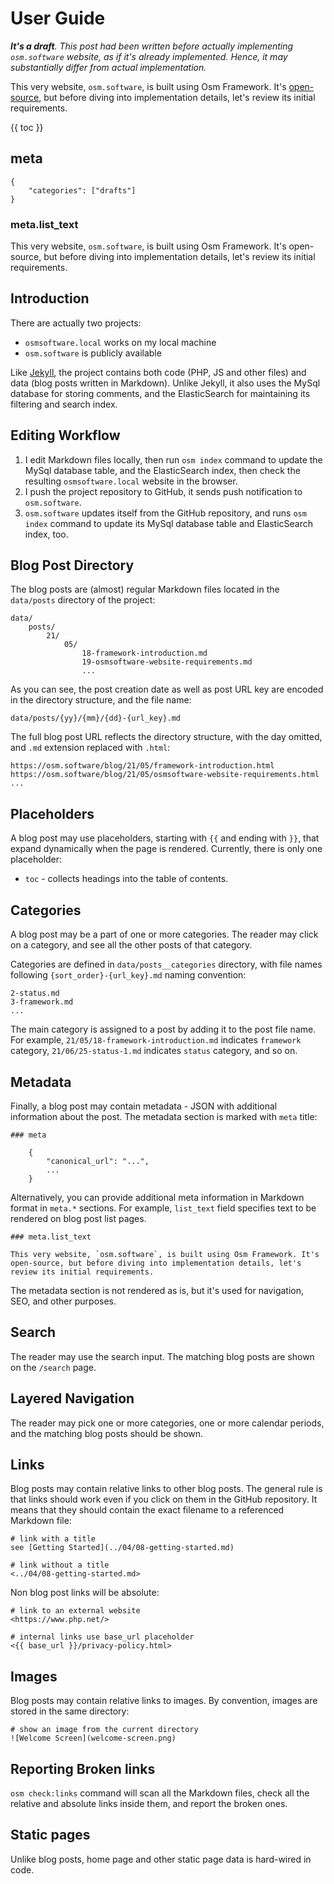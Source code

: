 # User Guide

***It's a draft**. This post had been written before actually implementing `osm.software` website, as if it's already implemented. Hence, it may substantially differ from actual implementation.*

This very website, `osm.software`, is built using Osm Framework.
It's [open-source](https://github.com/osmphp/osmsoftware-website), but before
diving into implementation details, let's review its initial requirements.

{{ toc }}

## meta

    {
        "categories": ["drafts"]
    }

### meta.list_text

This very website, `osm.software`, is built using Osm Framework. It's open-source, but before diving into implementation details, let's review its initial requirements.

## Introduction

There are actually two projects:

* `osmsoftware.local` works on my local machine
* `osm.software` is publicly available

Like [Jekyll](https://jekyllrb.com/), the project contains both code (PHP, JS and other files) and data (blog posts written in Markdown). Unlike Jekyll, it also uses the MySql database for storing comments, and the ElasticSearch for maintaining its filtering and search index.

## Editing Workflow

1. I edit Markdown files locally, then run `osm index` command to update the MySql database table, and the ElasticSearch index, then check the resulting `osmsoftware.local` website in the browser.
2. I push the project repository to GitHub, it sends push notification to `osm.software`.
3. `osm.software` updates itself from the GitHub repository, and runs `osm index` command to update its MySql database table and ElasticSearch index, too.

## Blog Post Directory

The blog posts are (almost) regular Markdown files located in the `data/posts` directory of the project:

    data/
        posts/
            21/
                05/
                    18-framework-introduction.md
                    19-osmsoftware-website-requirements.md
                    ...

As you can see, the post creation date as well as post URL key are encoded in the directory structure, and the file name:

    data/posts/{yy}/{mm}/{dd}-{url_key}.md

The full blog post URL reflects the directory structure, with the day omitted, and `.md` extension replaced with `.html`:

    https://osm.software/blog/21/05/framework-introduction.html
    https://osm.software/blog/21/05/osmsoftware-website-requirements.html
    ...

## Placeholders

A blog post may use placeholders, starting with `{{` and ending with `}}`, that expand dynamically when the page is rendered. Currently, there is only one placeholder:

* `toc` - collects headings into the table of contents.

## Categories

A blog post may be a part of one or more categories. The reader may click on a category, and see all the other posts of that category.

Categories are defined in `data/posts__categories` directory, with file names following `{sort_order}-{url_key}.md` naming convention:

    2-status.md
    3-framework.md
    ...
    
The main category is assigned to a post by adding it to the post file name. For example, `21/05/18-framework-introduction.md` indicates `framework` category, `21/06/25-status-1.md` indicates `status` category, and so on. 

## Metadata

Finally, a blog post may contain metadata - JSON with additional information about the post. The metadata section is marked with `meta` title:

    ### meta

        {
            "canonical_url": "...",
            ...
        }

Alternatively, you can provide additional meta information in Markdown format in `meta.*` sections. For example, `list_text` field specifies text to be rendered on blog post list pages. 

    ### meta.list_text
    
    This very website, `osm.software`, is built using Osm Framework. It's open-source, but before diving into implementation details, let's review its initial requirements.

The metadata section is not rendered as is, but it's used for navigation, SEO, and other purposes.

## Search

The reader may use the search input. The matching blog posts are shown on the `/search` page.

## Layered Navigation

The reader may pick one or more categories, one or more calendar periods, and the matching blog posts should be shown.

## Links

Blog posts may contain relative links to other blog posts. The general rule is that links should work even if you click on them in the GitHub repository. It means that they should contain the exact filename to a referenced Markdown file:

    # link with a title
    see [Getting Started](../04/08-getting-started.md)

    # link without a title
    <../04/08-getting-started.md>

Non blog post links will be absolute:

    # link to an external website
    <https://www.php.net/>

    # internal links use base_url placeholder
    <{{ base_url }}/privacy-policy.html>

## Images

Blog posts may contain relative links to images. By convention, images are stored in the same directory:

    # show an image from the current directory
    ![Welcome Screen](welcome-screen.png)

## Reporting Broken links

`osm check:links` command will scan all the Markdown files, check all the relative and absolute links inside them, and report the broken ones. 

## Static pages

Unlike blog posts, home page and other static page data is hard-wired in code. 

 